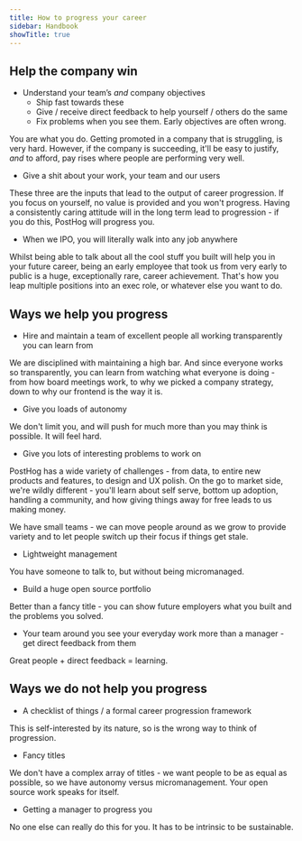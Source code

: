 ```yaml
---
title: How to progress your career
sidebar: Handbook
showTitle: true
---
```


## Help the company win

- Understand your team’s _and_ company objectives
  - Ship fast towards these
  - Give / receive direct feedback to help yourself / others do the same
  - Fix problems when you see them. Early objectives are often wrong.

You are what you do. Getting promoted in a company that is struggling, is very hard. However, if the company is succeeding, it'll be easy to justify, _and_ to afford, pay rises where people are performing very well.

- Give a shit about your work, your team and our users

These three are the inputs that lead to the output of career progression. If you focus on yourself, no value is provided and you won't progress. Having a consistently caring attitude will in the long term lead to progression - if you do this, PostHog will progress you.

- When we IPO, you will literally walk into any job anywhere

Whilst being able to talk about all the cool stuff you built will help you in your future career, being an early employee that took us from very early to public is a huge, exceptionally rare, career achievement. That's how you leap multiple positions into an exec role, or whatever else you want to do.

## Ways we help you progress

- Hire and maintain a team of excellent people all working transparently you can learn from

We are disciplined with maintaining a high bar. And since everyone works so transparently, you can learn from watching what everyone is doing - from how board meetings work, to why we picked a company strategy, down to why our frontend is the way it is.

- Give you loads of autonomy

We don't limit you, and will push for much more than you may think is possible. It will feel hard.

- Give you lots of interesting problems to work on

PostHog has a wide variety of challenges - from data, to entire new products and features, to design and UX polish. On the go to market side, we're wildly different - you'll learn about self serve, bottom up adoption, handling a community, and how giving things away for free leads to us making money.

We have small teams - we can move people around as we grow to provide variety and to let people switch up their focus if things get stale.

- Lightweight management

You have someone to talk to, but without being micromanaged.

- Build a huge open source portfolio

Better than a fancy title - you can show future employers what you built and the problems you solved.

- Your team around you see your everyday work more than a manager - get direct feedback from them

Great people + direct feedback = learning.

## Ways we do not help you progress

- A checklist of things / a formal career progression framework

This is self-interested by its nature, so is the wrong way to think of progression.

- Fancy titles

We don't have a complex array of titles - we want people to be as equal as possible, so we have autonomy versus micromanagement. Your open source work speaks for itself.

- Getting a manager to progress you

No one else can really do this for you. It has to be intrinsic to be sustainable.